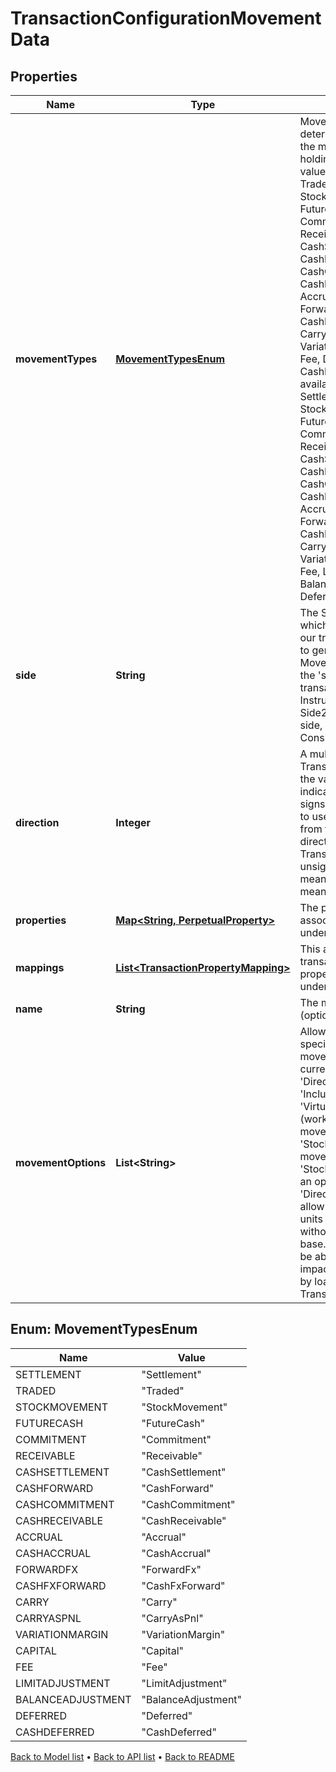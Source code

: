 

# TransactionConfigurationMovementData


## Properties

| Name | Type | Description | Notes |
|------------ | ------------- | ------------- | -------------|
|**movementTypes** | [**MovementTypesEnum**](#MovementTypesEnum) | Movement types determine the impact of the movement on the holdings. The available values are: Settlement, Traded, StockMovement, FutureCash, Commitment, Receivable, CashSettlement, CashForward, CashCommitment, CashReceivable, Accrual, CashAccrual, ForwardFx, CashFxForward, Carry, CarryAsPnl, VariationMargin, Capital, Fee, Deferred, CashDeferred. The available values are: Settlement, Traded, StockMovement, FutureCash, Commitment, Receivable, CashSettlement, CashForward, CashCommitment, CashReceivable, Accrual, CashAccrual, ForwardFx, CashFxForward, Carry, CarryAsPnl, VariationMargin, Capital, Fee, LimitAdjustment, BalanceAdjustment, Deferred, CashDeferred |  |
|**side** | **String** | The Side determines which of the fields from our transaction are used to generate the Movement. Side1 means the &#39;security&#39; side of the transaction, ie the Instrument and Units; Side2 means the &#39;cash&#39; side, ie the Total Consideration |  |
|**direction** | **Integer** |  A multiplier to apply to Transaction amounts; the values are -1 to indicate to reverse the signs and 1 to indicate to use the signed values from the Transaction directly. For a typical Transaction with unsigned values, 1 means increase, -1 means decrease |  |
|**properties** | [**Map&lt;String, PerpetualProperty&gt;**](PerpetualProperty.md) | The properties associated with the underlying Movement |  [optional] |
|**mappings** | [**List&lt;TransactionPropertyMapping&gt;**](TransactionPropertyMapping.md) | This allows you to map a transaction property to a property on the underlying holding |  [optional] |
|**name** | **String** | The movement name (optional) |  [optional] |
|**movementOptions** | **List&lt;String&gt;** | Allows extra specifications for the movement. The options currently available are &#39;DirectAdjustment&#39;, &#39;IncludesTradedInterest&#39;, &#39;Virtual&#39; and &#39;Income&#39; (works only with the movement type &#39;StockMovement&#39;). A movement type of &#39;StockMovement&#39; with an option of &#39;DirectAdjusment&#39; will allow you to adjust the units of a holding without affecting its cost base. You will, therefore, be able to reflect the impact of a stock split by loading a Transaction. |  [optional] |



## Enum: MovementTypesEnum

| Name | Value |
|---- | -----|
| SETTLEMENT | &quot;Settlement&quot; |
| TRADED | &quot;Traded&quot; |
| STOCKMOVEMENT | &quot;StockMovement&quot; |
| FUTURECASH | &quot;FutureCash&quot; |
| COMMITMENT | &quot;Commitment&quot; |
| RECEIVABLE | &quot;Receivable&quot; |
| CASHSETTLEMENT | &quot;CashSettlement&quot; |
| CASHFORWARD | &quot;CashForward&quot; |
| CASHCOMMITMENT | &quot;CashCommitment&quot; |
| CASHRECEIVABLE | &quot;CashReceivable&quot; |
| ACCRUAL | &quot;Accrual&quot; |
| CASHACCRUAL | &quot;CashAccrual&quot; |
| FORWARDFX | &quot;ForwardFx&quot; |
| CASHFXFORWARD | &quot;CashFxForward&quot; |
| CARRY | &quot;Carry&quot; |
| CARRYASPNL | &quot;CarryAsPnl&quot; |
| VARIATIONMARGIN | &quot;VariationMargin&quot; |
| CAPITAL | &quot;Capital&quot; |
| FEE | &quot;Fee&quot; |
| LIMITADJUSTMENT | &quot;LimitAdjustment&quot; |
| BALANCEADJUSTMENT | &quot;BalanceAdjustment&quot; |
| DEFERRED | &quot;Deferred&quot; |
| CASHDEFERRED | &quot;CashDeferred&quot; |



[Back to Model list](../README.md#documentation-for-models) &#8226; [Back to API list](../README.md#documentation-for-api-endpoints) &#8226; [Back to README](../README.md)


